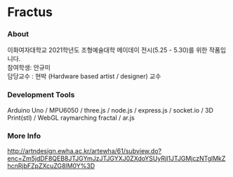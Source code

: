 # Fractus
### About
이화여자대학교 2021학년도 조형예술대학 메이데이 전시(5.25 - 5.30)를 위한 작품입니다. <br>
참여학생: 안규미<br>
담당교수 : 현박 (Hardware based artist / designer) 교수<br>

### Development Tools
Arduino Uno /
MPU6050 /
three.js /
node.js /
express.js /
socket.io /
3D Print(stl) /
WebGL raymarching fractal /
ar.js 

### More Info
http://artndesign.ewha.ac.kr/artewha/61/subview.do?enc=Zm5jdDF8QEB8JTJGYmJzJTJGYXJ0ZXdoYSUyRjI1JTJGMjczNTglMkZhcnRjbFZpZXcuZG8lM0Y%3D
